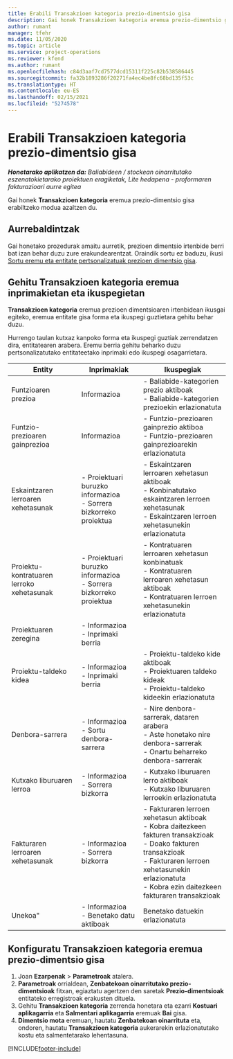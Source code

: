 ```yaml
---
title: Erabili Transakzioen kategoria prezio-dimentsio gisa
description: Gai honek Transakzioen kategoria eremua prezio-dimentsio gisa erabiltzeari buruzko informazioa eskaintzen du.
author: rumant
manager: tfehr
ms.date: 11/05/2020
ms.topic: article
ms.service: project-operations
ms.reviewer: kfend
ms.author: rumant
ms.openlocfilehash: c84d3aaf7cd7577dcd15311f225c82b538586445
ms.sourcegitcommit: fa32b1893286f20271fa4ec4be8fc68bd135f53c
ms.translationtype: HT
ms.contentlocale: eu-ES
ms.lasthandoff: 02/15/2021
ms.locfileid: "5274578"
---
```

# <a name="use-transaction-category-as-a-pricing-dimension"></a>Erabili Transakzioen kategoria prezio-dimentsio gisa


_**Honetarako aplikatzen da:** Baliabideen / stockean oinarritutako eszenatokietarako proiektuen eragiketak, Lite hedapena - proformaren fakturazioari aurre egitea_


Gai honek **Transakzioen kategoria** eremua prezio-dimentsio gisa erabiltzeko modua azaltzen du. 

## <a name="prerequisites"></a>Aurrebaldintzak
Gai honetako prozedurak amaitu aurretik, prezioen dimentsio irtenbide berri bat izan behar duzu zure erakundearentzat. Oraindik sortu ez baduzu, ikusi [Sortu eremu eta entitate pertsonalizatuak prezioen dimentsio gisa](create-custom-fields-entities-pricing-dimensions.md).

## <a name="add-the-transaction-category-field-to-forms-and-views"></a>Gehitu Transakzioen kategoria eremua inprimakietan eta ikuspegietan
**Transakzioen kategoria** eremua prezioen dimentsioaren irtenbidean ikusgai egiteko, eremua entitate gisa forma eta ikuspegi guztietara gehitu behar duzu.

Hurrengo taulan kutxaz kanpoko forma eta ikuspegi guztiak zerrendatzen dira, entitatearen arabera. Eremu berria gehitu beharko duzu pertsonalizatutako entitateetako inprimaki edo ikuspegi osagarrietara.

|  Entity        | Inprimakiak     |Ikuspegiak        |
| ------------------------------|---------------------------------|----------------------------------|
|  Funtzioaren prezioa| Informazioa |- Baliabide-kategorien prezio aktiboak<br> - Baliabide-kategorien prezioekin erlazionatuta |
|  Funtzio-prezioaren gainprezioa| Informazioa|- Funtzio-prezioaren gainprezio aktiboa<br>- Funtzio-prezioaren gainprezioarekin erlazionatuta |
|  Eskaintzaren lerroaren xehetasunak|- Proiektuari buruzko informazioa<br>- Sorrera bizkorreko proiektua| - Eskaintzaren lerroaren xehetasun aktiboak<br>- Konbinatutako eskaintzaren lerroen xehetasunak<br>- Eskaintzaren lerroen xehetasunekin erlazionatuta |
|  Proiektu-kontratuaren lerroko xehetasunak|- Proiektuari buruzko informazioa<br>- Sorrera bizkorreko proiektua|- Kontratuaren lerroaren xehetasun konbinatuak<br>- Kontratuaren lerroaren xehetasun aktiboak<br>- Kontratuaren lerroen xehetasunekin erlazionatuta |
|  Proiektuaren zeregina|- Informazioa<br>- Inprimaki berria| &nbsp; |
|  Proiektu-taldeko kidea|- Informazioa<br>- Inprimaki berria|- Proiektu-taldeko kide aktiboak<br>- Proiektuaren taldeko kideak<br>- Proiektu-taldeko kideekin erlazionatuta |
|  Denbora-sarrera|- Informazioa<br>- Sortu denbora-sarrera|- Nire denbora-sarrerak, dataren arabera<br>- Aste honetako nire denbora-sarrerak<br>- Onartu beharreko denbora-sarrerak|
|  Kutxako liburuaren lerroa|- Informazioa<br>- Sorrera bizkorra|- Kutxako liburuaren lerro aktiboak<br>- Kutxako liburuaren lerroekin erlazionatuta|
|  Fakturaren lerroaren xehetasunak|- Informazioa<br>- Sorrera bizkorra|- Fakturaren lerroen xehetasun aktiboak<br>- Kobra daitezkeen fakturen transakzioak<br>- Doako fakturen transakzioak<br>- Fakturaren lerroen xehetasunekin erlazionatuta <br>- Kobra ezin daitezkeen fakturaren transakzioak|
|  Unekoa"|- Informazioa<br>- Benetako datu aktiboak| Benetako datuekin erlazionatuta |

## <a name="set-up-the-transaction-category-field-as-a-pricing-dimension"></a>Konfiguratu Transakzioen kategoria eremua prezio-dimentsio gisa

1. Joan **Ezarpenak** > **Parametroak** atalera. 
2. **Parametroak** orrialdean, **Zenbatekoan oinarritutako prezio-dimentsioak** fitxan, egiaztatu agertzen den saretak **Prezio-dimentsioak** entitateko erregistroak erakusten dituela.
3. Gehitu **Transakzioen kategoria** zerrenda honetara eta ezarri **Kostuari aplikagarria** eta **Salmentari aplikagarria** eremuak **Bai** gisa.
4. **Dimentsio mota** eremuan, hautatu **Zenbatekoan oinarrituta** eta, ondoren, hautatu **Transakzioen kategoria** aukerarekin erlazionatutako kostu eta salmentetarako lehentasuna.


[!INCLUDE[footer-include](../includes/footer-banner.md)]